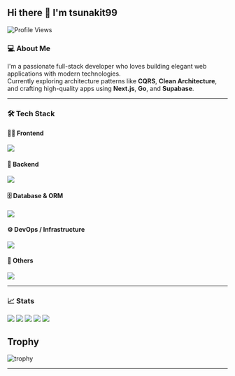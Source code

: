 ## Hi there 👋 I'm tsunakit99

![Profile Views](https://visitor-badge.glitch.me/badge?page_id=tsunakit99.tsunakit99&left_color=blue&right_color=green)

### 💻 About Me
I'm a passionate full-stack developer who loves building elegant web applications with modern technologies.  
Currently exploring architecture patterns like **CQRS**, **Clean Architecture**, and crafting high-quality apps using **Next.js**, **Go**, and **Supabase**.

---

### 🛠 Tech Stack

#### 👨‍🎨 Frontend
<p>
  <img src="https://skillicons.dev/icons?i=nextjs,ts,react,materialui" />
</p>

#### 🧠 Backend
<p>
  <img src="https://skillicons.dev/icons?i=go,php,laravel,python,fastapi" />
</p>

#### 🗄️ Database & ORM
<p>
  <img src="https://skillicons.dev/icons?i=prisma,mysql,postgres" />
</p>

#### ⚙️ DevOps / Infrastructure
<p>
  <img src="https://skillicons.dev/icons?i=docker,githubactions,azure,aws,supabase" />
</p>

#### 🔣 Others
<p>
  <img src="https://skillicons.dev/icons?i=c,cs" />
</p>

---

### 📈 Stats
![](http://github-profile-summary-cards.vercel.app/api/cards/profile-details?username=tsunakit99&theme=gruvbox)
![](http://github-profile-summary-cards.vercel.app/api/cards/repos-per-language?username=tsunakit99&theme=gruvbox)
![](http://github-profile-summary-cards.vercel.app/api/cards/most-commit-language?username=tsunakit99&theme=gruvbox)
![](http://github-profile-summary-cards.vercel.app/api/cards/stats?username=tsunakit99&theme=gruvbox)
![](http://github-profile-summary-cards.vercel.app/api/cards/productive-time?username=tsunakit99&theme=gruvbox&utcOffset=9)

## Trophy
![trophy](https://github-profile-trophy.vercel.app/?username=tsunakit99&theme=gruvbox)


---

